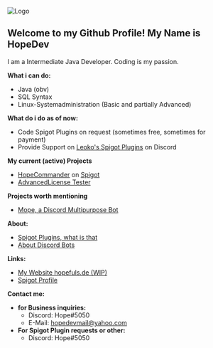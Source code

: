 ![Logo](https://content.hopefuls.de/banner.png)

## Welcome to my Github Profile! My Name is HopeDev
I am a Intermediate Java Developer. Coding is my passion.

**What i can do:**

 - Java (obv)
 - SQL Syntax
 - Linux-Systemadministration (Basic and partially Advanced)
 
 **What do i do as of now:**
 
 - Code Spigot Plugins on request (sometimes free, sometimes for payment)
 - Provide Support on [Leoko's Spigot Plugins](https://www.spigotmc.org/resources/authors/leoko.34641/) on Discord

**My current (active) Projects**

 - [HopeCommander](https://github.com/Hopefuls/HopeCommander) on [Spigot](https://www.spigotmc.org/resources/hopecommander.81455/)
 - [AdvancedLicense Tester](https://github.com/Hopefuls/AdvancedLicense-Tester)

**Projects worth mentioning**

 - [Mope, a Discord Multipurpose Bot](https://github.com/Hopefuls/Mope)
 
 **About:** 
 - [Spigot Plugins, what is that](https://www.spigotmc.org/wiki/about-spigot/)
 - [About Discord Bots](https://discord.com/developers/docs/intro)

**Links:**

 - [My Website hopefuls.de (WIP)](https://hopefuls.de)
 - [Spigot Profile](https://www.spigotmc.org/members/hopedev.760200/)

**Contact me:**
- **for Business inquiries:**
  - Discord: Hope#5050
  - E-Mail: hopedevmail@yahoo.com
 - **For Spigot Plugin requests or other:**
	 - Discord: Hope#5050


